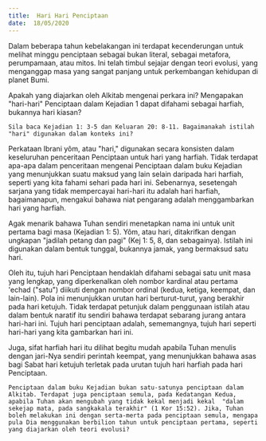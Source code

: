 ```yaml
---
title:  Hari Hari Penciptaan
date:  18/05/2020
---
```


Dalam beberapa tahun kebelakangan ini terdapat kecenderungan untuk melihat minggu penciptaan sebagai bukan literal, sebagai metafora, perumpamaan, atau mitos. Ini telah timbul sejajar dengan teori evolusi, yang menganggap masa  yang sangat panjang untuk perkembangan kehidupan di planet Bumi.

Apakah yang diajarkan oleh Alkitab mengenai perkara ini? Mengapakan "hari-hari" Penciptaan dalam Kejadian 1 dapat difahami sebagai harfiah, bukannya hari kiasan?

`Sila baca Kejadian 1: 3-5 dan Keluaran 20: 8-11. Bagaimanakah istilah "hari" digunakan dalam konteks ini?`

Perkataan Ibrani yôm, atau "hari," digunakan secara konsisten dalam keseluruhan penceritaan Penciptaan untuk hari yang harfiah. Tidak terdapat apa-apa dalam penceritaan mengenai Penciptaan dalam buku Kejadian yang menunjukkan suatu maksud yang lain selain daripada hari harfiah, seperti yang kita fahami sehari pada hari ini. Sebenarnya, sesetengah sarjana yang tidak mempercayai hari-hari itu adalah  hari harfiah, bagaimanapun, mengakui bahawa niat pengarang adalah menggambarkan hari yang harfiah.

Agak menarik bahawa Tuhan sendiri menetapkan nama ini untuk unit pertama bagi masa (Kejadian 1: 5). Yôm, atau hari, ditakrifkan dengan ungkapan "jadilah petang dan pagi" (Kej 1: 5, 8, dan sebagainya). Istilah ini digunakan dalam bentuk tunggal, bukannya jamak, yang bermaksud satu hari.

Oleh itu, tujuh hari Penciptaan hendaklah difahami sebagai satu unit masa yang lengkap, yang diperkenalkan oleh nombor kardinal atau pertama 'echad ("satu") diikuti dengan nombor ordinal (kedua, ketiga, keempat, dan lain-lain). Pola ini menunjukkan urutan hari berturut-turut, yang berakhir pada hari ketujuh. Tidak terdapat petunjuk dalam penggunaan istilah atau dalam bentuk naratif itu sendiri bahawa terdapat sebarang jurang antara hari-hari ini. Tujuh hari penciptaan adalah, sememangnya, tujuh hari seperti hari-hari yang kita gambarkan hari ini.

Juga, sifat harfiah hari itu dilihat begitu mudah apabila Tuhan menulis dengan jari-Nya sendiri perintah keempat, yang menunjukkan bahawa asas bagi Sabat hari ketujuh  terletak pada urutan tujuh hari harfiah pada hari Penciptaan.

`Penciptaan dalam buku Kejadian bukan satu-satunya penciptaan dalam Alkitab. Terdapat juga penciptaan semula, pada Kedatangan Kedua, apabila Tuhan akan mengubah yang tidak kekal menjadi kekal  "dalam sekejap mata, pada sangkakala terakhir" (1 Kor 15:52). Jika, Tuhan boleh melakukan ini dengan serta-merta pada penciptaan semula, mengapa pula Dia menggunakan berbilion tahun untuk penciptaan pertama, seperti yang diajarkan oleh teori evolusi?`